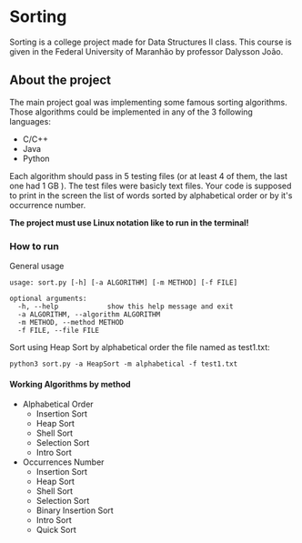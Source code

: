 # Sorting 
Sorting is a college project made for Data Structures II class. This course is given in the Federal University of Maranhão by professor Dalysson João.

## About the project
The main project goal was implementing some famous sorting algorithms. Those algorithms could be implemented in any of the 3 following languages:

* C/C++
* Java
* Python

Each algorithm should pass in 5 testing files (or at least 4 of them, the last one had 1 GB ). The test files were basicly text files. Your code is supposed to print in the screen the list of words sorted by alphabetical order or by it's occurrence number.

**The project must use Linux notation like to run in the terminal!**


### How to run

General usage
```
usage: sort.py [-h] [-a ALGORITHM] [-m METHOD] [-f FILE]

optional arguments:
  -h, --help            show this help message and exit
  -a ALGORITHM, --algorithm ALGORITHM
  -m METHOD, --method METHOD
  -f FILE, --file FILE
```

Sort using Heap Sort by alphabetical order the file named as test1.txt:
```
python3 sort.py -a HeapSort -m alphabetical -f test1.txt
```

#### Working Algorithms by method
* Alphabetical Order
	* Insertion Sort
	* Heap Sort
	* Shell Sort
	* Selection Sort
	* Intro Sort 
* Occurrences Number
	* Insertion Sort
	* Heap Sort
	* Shell Sort
	* Selection Sort
	* Binary Insertion Sort 
	* Intro Sort 
	* Quick Sort